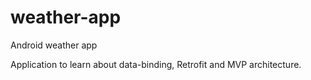 # weather-app
Android weather app

Application to learn about data-binding, Retrofit and MVP architecture.
